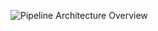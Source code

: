 ![Pipeline Architecture Overview](http://advancedspark.com/img/architecture-overview-with-nifi-sm.png)